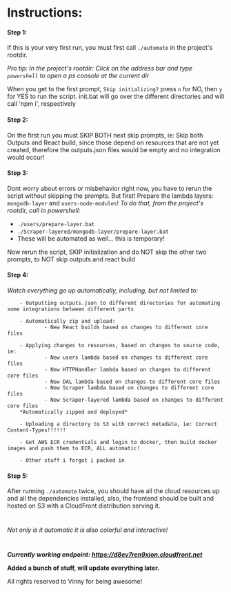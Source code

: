 # Instructions:

#### Step 1:
If this is your very first run, you must first call `./automate` in the project's rootdir.

*Pro tip: In the project's rootdir: Click on the address bar and type `powershell` to open a ps console at the current dir*

When you get to the first prompt, `Skip initializing?` press `n` for NO, then `y` for YES to run the script.
init.bat will go over the different directories and will call 'npm i', respectively

#### Step 2:
On the first run you must SKIP BOTH next skip prompts, ie: Skip both Outputs and React build,
since those depend on resources that are not yet created, therefore the outputs.json files would be empty and no integration would occur!

#### Step 3:
Dont worry about errors or misbehavior right now, you have to rerun the script without skipping the prompts.
But first! Prepare the lambda layers: `mongodb-layer` and `users-node-modules`!
*To do that, from the project's rootdir, call in powershell:*
* `./users/prepare-layer.bat`
* `./Scraper-layered/mongodb-layer/prepare-layer.bat`
* These will be automated as well... this is temporary!

Now rerun the script, SKIP initialization and do NOT skip the other two prompts, to NOT skip outputs and react build
        
#### Step 4:
*Watch everything go up automatically, including, but not limited to:*
        
        - Outputting outputs.json to different directories for automating some integrations between different parts

        - Automatically zip and upload:
                - New React builds based on changes to different core files

        - Applying changes to resources, based on changes to source code, ie:
                - New users lambda based on changes to different core files
                - New HTTPHandler lambda based on changes to different core files
                - New DAL lambda based on changes to different core files
                - New Scraper lambda based on changes to different core files
                - New Scraper-layered lambda based on changes to different core files
        *Automatically zipped and deployed*

        - Uploading a directory to S3 with correct metadata, ie: Correct Content-Types!!!!!!

        - Get AWS ECR credentials and login to docker, then build docker images and push them to ECR, ALL automatic!

        - Other stuff i forgot i packed in
        
#### Step 5:
After running `./automate` twice, you should have all the cloud resources up and all the dependencies installed, also, the frontend should be built and hosted on S3 with a CloudFront distribution serving it.

#

###### Not only is it automatic it is also colorful and interactive!

#

***Currently working endpoint: https://d8ev7ren9xjon.cloudfront.net***

**Added a bunch of stuff, will update everything later.**

All rights reserved to Vinny for being awesome!
